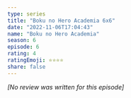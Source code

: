 ```yaml
---
type: series
title: "Boku no Hero Academia 6x6"
date: "2022-11-06T17:04:43"
name: "Boku no Hero Academia"
season: 6
episode: 6
rating: 4
ratingEmoji: ⭐️⭐️⭐️⭐️
share: false
---
```


*[No review was written for this episode]*
